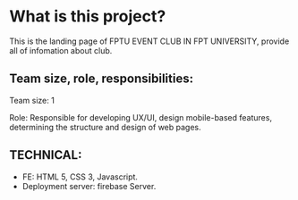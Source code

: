 # What is this project?

This is the landing page of FPTU EVENT CLUB IN FPT UNIVERSITY, provide all of infomation about club.

## Team size, role, responsibilities:

Team size: 1

Role:
Responsible for developing UX/UI, design mobile-based features, determining the structure and design of web pages.

 
 ## TECHNICAL:
 - FE: HTML 5, CSS 3, Javascript.
 - Deployment server: firebase Server.

